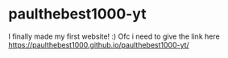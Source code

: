 # paulthebest1000-yt
I finally made my first website! :) Ofc i need to give the link here
https://paulthebest1000.github.io/paulthebest1000-yt/
